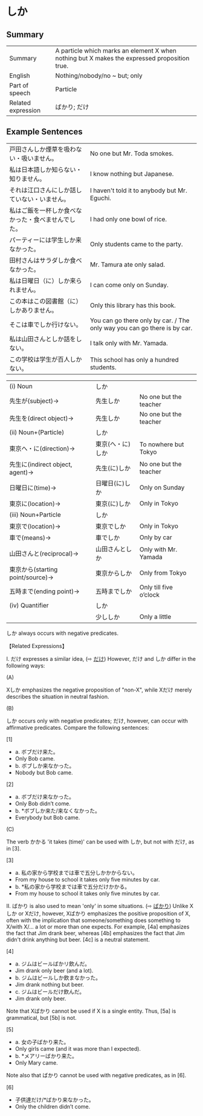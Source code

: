 # しか

## Summary

<table><tr>   <td>Summary</td>   <td>A particle which marks an element X when nothing but X makes the expressed proposition true.</td></tr><tr>   <td>English</td>   <td>Nothing/nobody/no ~ but; only</td></tr><tr>   <td>Part of speech</td>   <td>Particle</td></tr><tr>   <td>Related expression</td>   <td>ばかり; だけ</td></tr></table>

## Example Sentences

<table><tr>   <td>戸田さんしか煙草を吸わない・吸いません。</td>   <td>No one but Mr. Toda smokes.</td></tr><tr>   <td>私は日本語しか知らない・知りません。</td>   <td>I know nothing but Japanese.</td></tr><tr>   <td>それは江口さんにしか話していない・いません。</td>   <td>I haven't told it to anybody but Mr. Eguchi.</td></tr><tr>   <td>私はご飯を一杯しか食べなかった・食べませんでした。</td>   <td>I had only one bowl of rice.</td></tr><tr>   <td>パーティーには学生しか来なかった。</td>   <td>Only students came to the party.</td></tr><tr>   <td>田村さんはサラダしか食べなかった。</td>   <td>Mr. Tamura ate only salad.</td></tr><tr>   <td>私は日曜日（に）しか来られません。</td>   <td>I can come only on Sunday.</td></tr><tr>   <td>この本はこの図書館（に）しかありません。</td>   <td>Only this library has this book.</td></tr><tr>   <td>そこは車でしか行けない。</td>   <td>You can go there only by car. / The only way you can go there is by car.</td></tr><tr>   <td>私は山田さんとしか話をしない。</td>   <td>I talk only with Mr. Yamada.</td></tr><tr>   <td>この学校は学生が百人しかない。</td>   <td>This school has only a hundred students.</td></tr></table>

<table class="table"> <tbody><tr class="tr head"> <td class="td"><span class="numbers">(i)</span> <span> <span class="bold">Noun</span></span></td> <td class="td"><span class="concept">しか</span> </td> <td class="td"><span>&nbsp;</span></td> </tr> <tr class="tr"> <td class="td"><span>先生が</span><span>(subject)→</span></td> <td class="td"><span>先生<span class="concept">しか</span></span> </td> <td class="td"><span>No    one but the teacher</span></td> </tr> <tr class="tr"> <td class="td"><span>先生を</span><span>(direct object)→</span></td> <td class="td"><span>先生<span class="concept">しか</span></span> </td> <td class="td"><span>No    one but the teacher</span></td> </tr> <tr class="tr head"> <td class="td"><span class="numbers">(ii)</span> <span> <span class="bold">Noun+(Particle)</span> </span></td> <td class="td"><span class="concept">しか</span> </td> <td class="td"><span>&nbsp;</span></td> </tr> <tr class="tr"> <td class="td"><span>東京へ・に</span><span>(direction)→</span></td> <td class="td"><span>東京</span><span>(<span class="concept">へ</span>・<span class="concept">に</span>)<span class="concept">しか</span></span></td> <td class="td"><span>To    nowhere but Tokyo</span></td> </tr> <tr class="tr"> <td class="td"><span>先生に</span><span>(indirect object, agent)→</span></td> <td class="td"><span>先生</span><span>(<span class="concept">に</span>)<span class="concept">しか</span></span></td> <td class="td"><span>No    one but the teacher</span></td> </tr> <tr class="tr"> <td class="td"><span>日曜日に</span><span>(time)→</span></td> <td class="td"><span>日曜日</span><span>(<span class="concept">に</span>)<span class="concept">しか</span></span></td> <td class="td"><span>Only    on Sunday</span></td> </tr> <tr class="tr"> <td class="td"><span>東京に</span><span>(location)→</span></td> <td class="td"><span>東京</span><span>(<span class="concept">に</span>)<span class="concept">しか</span></span></td> <td class="td"><span>Only    in Tokyo</span></td> </tr> <tr class="tr head"> <td class="td"><span class="numbers">(iii)</span> <span> <span class="bold">Noun+Particle</span></span></td> <td class="td"><span class="concept">しか</span> </td> <td class="td"><span>&nbsp;</span></td> </tr> <tr class="tr"> <td class="td"><span>東京で</span><span>(location)→</span></td> <td class="td"><span>東京<span class="concept">でしか</span></span> </td> <td class="td"><span>Only    in Tokyo</span></td> </tr> <tr class="tr"> <td class="td"><span>車で</span><span>(means)→</span></td> <td class="td"><span>車<span class="concept">でしか</span></span> </td> <td class="td"><span>Only    by car</span></td> </tr> <tr class="tr"> <td class="td"><span>山田さんと</span><span>(reciprocal)→</span></td> <td class="td"><span>山田さん<span class="concept">としか</span></span> </td> <td class="td"><span>Only    with Mr. Yamada</span></td> </tr> <tr class="tr"> <td class="td"><span>東京から</span><span>(starting point/source)→</span></td> <td class="td"><span>東京<span class="concept">からしか</span></span> </td> <td class="td"><span>Only    from Tokyo</span></td> </tr> <tr class="tr"> <td class="td"><span>五時まで</span><span>(ending point)→</span></td> <td class="td"><span>五時<span class="concept">までしか</span></span> </td> <td class="td"><span>Only    till five o’clock</span></td> </tr> <tr class="tr head"> <td class="td"><span class="numbers">(iv)</span> <span> <span class="bold">Quantifier</span></span></td> <td class="td"><span class="concept">しか</span> </td> <td class="td"><span>&nbsp;</span></td> </tr> <tr class="tr"> <td class="td"><span>&nbsp;</span></td> <td class="td"><span>少し<span class="concept">しか</span></span> </td> <td class="td"><span>Only    a little</span></td> </tr></tbody></table>

<p><span class="cloze">しか</span> always occurs with negative predicates.</p>  <p>【Related Expressions】</p>  <p>I. だけ expresses a similar idea, (⇨ <a href="#㊦ だけ">だけ</a>) However, だけ and <span class="cloze">しか</span> differ in the following ways:<p>  <p>(A)</p> <p>X<span class="cloze">しか</span> emphasizes the negative proposition of "non-X", while Xだけ merely describes the situation in neutral fashion.</p>  <p>(B)</p> <p><span class="cloze">しか</span> occurs only with negative predicates; だけ, however, can occur with affirmative predicates. Compare the following sentences:</p>  <p>[1]</p>  <ul> <li>a. ボブだけ来た。</li> <li>Only Bob came.</li> <div class="divide"></div> <li>b. ボブ<span class="cloze">しか</span>来なかった。</li> <li>Nobody but Bob came.</li> </ul>  <p>[2]</p>  <ul> <li>a. ボブだけ来なかった。</li> <li>Only Bob didn’t come.</li> <div class="divide"></div> <li>b. *ボブ<span class="cloze">しか</span>来た/来なくなかった。</li> <li>Everybody but Bob came.</li> </ul>  <p>(C)</p> <p>The verb かかる 'it takes (time)' can be used with <span class="cloze">しか</span>, but not with だけ, as in [3].</p>  <p>[3]</p>  <ul> <li>a. 私の家から学校までは車で五分<span class="cloze">しか</span>かからない。</li> <li>From my house to school it takes only five minutes by car.</li> <div class="divide"></div> <li>b. *私の家から学校までは車で五分だけかかる。</li> <li>From my house to school it takes only five minutes by car.</li> </ul>  <p>II. ばかり is also used to mean 'only' in some situations. (⇨ <a href="#㊦ ばかり">ばかり</a>) Unlike X<span class="cloze">しか</span> or Xだけ, however, Xばかり emphasizes the positive proposition of X, often with the implication that someone/something does something to X/with X/... a lot or more than one expects. For example, [4a] emphasizes the fact that Jim drank beer, whereas [4b] emphasizes the fact that Jim didn't drink anything but beer. [4c] is a neutral statement.</p>  <p>[4]</p>  <ul> <li>a. ジムはビールばかリ飲んだ。</li> <li>Jim drank only beer (and a lot).</li> <div class="divide"></div> <li>b. ジムはビール<span class="cloze">しか</span>飲まなかった。</li> <li>Jim drank nothing but beer.</li> <div class="divide"></div> <li>c. ジムはビールだけ飲んだ。</li> <li>Jim drank only beer.</li> </ul>  <p>Note that Xばかり cannot be used if X is a single entity. Thus, [5a] is grammatical, but [5b] is not.</p>  <p>[5]</p>  <ul> <li>a. 女の子ばかり来た。</li> <li>Only girls came (and it was more than I expected).</li> <div class="divide"></div> <li>b. *メアリーばかり来た。</li> <li>Only Mary came.</li> </ul>  <p>Note also that ばかり cannot be used with negative predicates, as in [6].</p>  <p>[6]</p>  <ul> <li>子供達だけ/*ばかり来なかった。</li> <li>Only the children didn’t come.</li> </ul>

